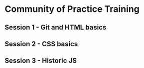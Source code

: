 # Community of Practice Training

## Session 1 - Git and HTML basics

## Session 2 - CSS basics

## Session 3 - Historic JS
